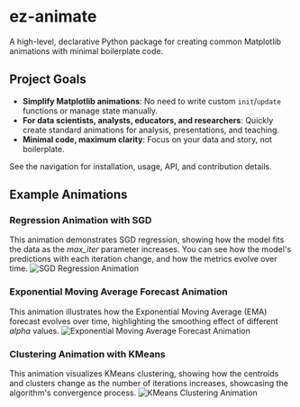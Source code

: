# ez-animate

A high-level, declarative Python package for creating common Matplotlib animations with minimal boilerplate code.

## Project Goals

- **Simplify Matplotlib animations**: No need to write custom `init`/`update` functions or manage state manually.
- **For data scientists, analysts, educators, and researchers**: Quickly create standard animations for analysis, presentations, and teaching.
- **Minimal code, maximum clarity**: Focus on your data and story, not boilerplate.

See the navigation for installation, usage, API, and contribution details.

## Example Animations
### Regression Animation with SGD
This animation demonstrates SGD regression, showing how the model fits the data as the *max_iter* parameter increases. You can see how the model's predictions with each iteration change, and how the metrics evolve over time.
![SGD Regression Animation](plots/animator_sgd.gif)

### Exponential Moving Average Forecast Animation
This animation illustrates how the Exponential Moving Average (EMA) forecast evolves over time, highlighting the smoothing effect of different *alpha* values.
![Exponential Moving Average Forecast Animation](plots/animator_ema_forecast.gif)

### Clustering Animation with KMeans
This animation visualizes KMeans clustering, showing how the centroids and clusters change as the number of iterations increases, showcasing the algorithm's convergence process.
![KMeans Clustering Animation](plots/animator_kmeans.gif)
